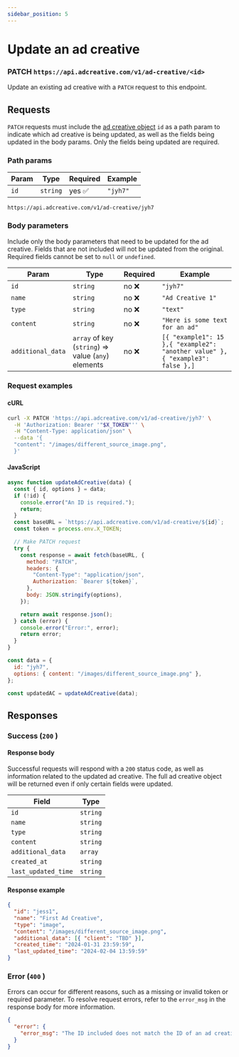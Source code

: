 ```yaml
---
sidebar_position: 5
---
```


# Update an ad creative

### PATCH `https://api.adcreative.com/v1/ad-creative/<id>`

Update an existing ad creative with a `PATCH` request to this endpoint.

## Requests

`PATCH` requests must include the [ad creative object](/docs/intro#ad-creative-object) `id` as a path param to indicate which ad creative is being updated, as well as the fields being updated in the body params. Only the fields being updated are required.

### Path params

| Param | Type     | Required | Example  |
| ----- | -------- | -------- | -------- |
| `id`  | `string` | yes ✅   | `"jyh7"` |

```text
https://api.adcreative.com/v1/ad-creative/jyh7
```

### Body parameters

Include only the body parameters that need to be updated for the ad creative. Fields that are not included will not be updated from the original. Required fields cannot be set to `null` or `undefined`.

| Param             | Type                                               | Required | Example                                                                       |
| ----------------- | -------------------------------------------------- | -------- | ----------------------------------------------------------------------------- |
| `id`              | `string`                                           | no ❌    | `"jyh7"`                                                                      |
| `name`            | `string`                                           | no ❌    | `"Ad Creative 1"`                                                             |
| `type`            | `string`                                           | no ❌    | `"text"`                                                                      |
| `content`         | `string`                                           | no ❌    | `"Here is some text for an ad"`                                               |
| `additional_data` | `array` of key (`string`) ⇒ value (`any`) elements | no ❌    | `[{ "example1": 15 },{ "example2": "another value" },{ "example3": false },]` |

### Request examples

#### cURL

```bash
curl -X PATCH 'https://api.adcreative.com/v1/ad-creative/jyh7' \
  -H 'Authorization: Bearer '"$X_TOKEN"'' \
  -H "Content-Type: application/json" \
  --data '{
  "content": "/images/different_source_image.png",
  }'
```

#### JavaScript

```jsx
async function updateAdCreative(data) {
  const { id, options } = data;
  if (!id) {
    console.error("An ID is required.");
    return;
  }
  const baseURL = `https://api.adcreative.com/v1/ad-creative/${id}`;
  const token = process.env.X_TOKEN;

  // Make PATCH request
  try {
    const response = await fetch(baseURL, {
      method: "PATCH",
      headers: {
        "Content-Type": "application/json",
        Authorization: `Bearer ${token}`,
      },
      body: JSON.stringify(options),
    });

    return await response.json();
  } catch (error) {
    console.error("Error:", error);
    return error;
  }
}

const data = {
  id: "jyh7",
  options: { content: "/images/different_source_image.png" },
};

const updatedAC = updateAdCreative(data);
```

## Responses

### Success (`200` )

#### Response body

Successful requests will respond with a `200` status code, as well as information related to the updated ad creative. The full ad creative object will be returned even if only certain fields were updated.

| Field               | Type     |
| ------------------- | -------- |
| `id`                | `string` |
| `name`              | `string` |
| `type`              | `string` |
| `content`           | `string` |
| `additional_data`   | `array`  |
| `created_at`        | `string` |
| `last_updated_time` | `string` |

#### Response example

```json
{
  "id": "jess1",
  "name": "First Ad Creative",
  "type": "image",
  "content": "/images/different_source_image.png",
  "additional_data": [{ "client": "TBD" }],
  "created_time": "2024-01-31 23:59:59",
  "last_updated_time": "2024-02-04 13:59:59"
}
```

### Error (`400` )

Errors can occur for different reasons, such as a missing or invalid token or required parameter. To resolve request errors, refer to the `error_msg` in the response body for more information.

```json
{
  "error": {
    "error_msg": "The ID included does not match the ID of an ad creative tied to this account."
  }
}
```
